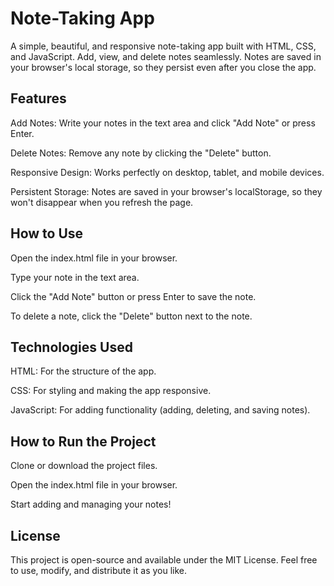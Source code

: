 # Note-Taking App

A simple, beautiful, and responsive note-taking app built with HTML, CSS, and JavaScript. Add, view, and delete notes seamlessly. Notes are saved in your browser's local storage, so they persist even after you close the app.

## Features

Add Notes: Write your notes in the text area and click "Add Note" or press Enter.

Delete Notes: Remove any note by clicking the "Delete" button.

Responsive Design: Works perfectly on desktop, tablet, and mobile devices.

Persistent Storage: Notes are saved in your browser's localStorage, so they won't disappear when you refresh the page.

## How to Use

Open the index.html file in your browser.

Type your note in the text area.

Click the "Add Note" button or press Enter to save the note.

To delete a note, click the "Delete" button next to the note.

## Technologies Used

HTML: For the structure of the app.

CSS: For styling and making the app responsive.

JavaScript: For adding functionality (adding, deleting, and saving notes).

## How to Run the Project

Clone or download the project files.

Open the index.html file in your browser.

Start adding and managing your notes!

## License

This project is open-source and available under the MIT License. Feel free to use, modify, and distribute it as you like.
